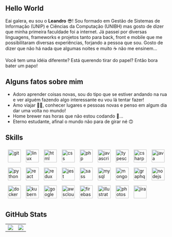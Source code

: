 ## Hello World

Eai galera, eu sou o **Leandro** 😎! Sou formado em Gestão de Sistemas de Informação (UNIP) e Ciências da Computação (UNIBH) mas gosto de dizer que minha primeira faculdade foi a internet. Já passei por diversas linguagens, frameworks e projetos tanto para back, front e mobile que me possibilitaram diversas experiências, forjando a pessoa que sou. Gosto de dizer que não há nada que algumas noites e muito ☕ não me ensinem...

Você tem uma idéia diferente? Está querendo tirar do papel? Então bora bater um papo!

## Alguns fatos sobre mim

- Adoro aprender coisas novas, sou do tipo que se estiver andando na rua e ver alguém fazendo algo interessante eu vou lá tentar fazer!
- Amo viajar 🧑‍✈️, conhecer lugares e pessoas novas e penso em algum dia dar uma volta no mundo!
- Home brewer nas horas que não estou codando 🍺...
- Eterno estudante, afinal o mundo não para de girar né 🙃

## Skills

<div style="display: flex; flex-wrap: wrap;">
  <!-- basic --->
  <img alt="git" style="width: 40px; height: 40px; margin: 8px;" src="https://cdn.jsdelivr.net/gh/devicons/devicon/icons/git/git-original.svg" />
  <img alt="linux" style="width: 40px; height: 40px; margin: 8px;" src="https://cdn.jsdelivr.net/gh/devicons/devicon/icons/linux/linux-original.svg" />
  <img alt="html" style="width: 40px; height: 40px; margin: 8px;" src="https://cdn.jsdelivr.net/gh/devicons/devicon/icons/html5/html5-plain-wordmark.svg" />
  <img alt="css" style="width: 40px; height: 40px; margin: 8px;" src="https://cdn.jsdelivr.net/gh/devicons/devicon/icons/css3/css3-plain-wordmark.svg" />
  <!-- languages --->
  <img alt="php" style="width: 40px; height: 40px; margin: 8px;" src="https://cdn.jsdelivr.net/gh/devicons/devicon/icons/php/php-original.svg" />
  <img alt="javascript" style="width: 40px; height: 40px; margin: 8px;" src="https://cdn.jsdelivr.net/gh/devicons/devicon/icons/javascript/javascript-original.svg" />
  <img alt="typescript" style="width: 40px; height: 40px; margin: 8px;" src="https://cdn.jsdelivr.net/gh/devicons/devicon/icons/typescript/typescript-original.svg" />
  <img alt="csharp" style="width: 40px; height: 40px; margin: 8px;" src="https://cdn.jsdelivr.net/gh/devicons/devicon/icons/csharp/csharp-original.svg" />
  <img alt="java" style="width: 40px; height: 40px; margin: 8px;" src="https://cdn.jsdelivr.net/gh/devicons/devicon/icons/java/java-original.svg" />
  <img alt="python" style="width: 40px; height: 40px; margin: 8px;" src="https://cdn.jsdelivr.net/gh/devicons/devicon/icons/python/python-original.svg" />
  <!-- frontend --->
  <img alt="react" style="width: 40px; height: 40px; margin: 8px;" src="https://cdn.jsdelivr.net/gh/devicons/devicon/icons/react/react-original-wordmark.svg" />
  <img alt="redux" style="width: 40px; height: 40px; margin: 8px;" src="https://cdn.jsdelivr.net/gh/devicons/devicon/icons/redux/redux-original.svg" />
  <img alt="jest" style="width: 40px; height: 40px; margin: 8px;" src="https://cdn.jsdelivr.net/gh/devicons/devicon/icons/jest/jest-plain.svg" />
  <img alt="sass" style="width: 40px; height: 40px; margin: 8px;" src="https://cdn.jsdelivr.net/gh/devicons/devicon/icons/sass/sass-original.svg" />
  <!-- backend --->
  <img alt="mysql" style="width: 40px; height: 40px; margin: 8px;" src="https://cdn.jsdelivr.net/gh/devicons/devicon/icons/mysql/mysql-original-wordmark.svg" />
  <img alt="mongodb" style="width: 40px; height: 40px; margin: 8px;" src="https://cdn.jsdelivr.net/gh/devicons/devicon/icons/mongodb/mongodb-plain-wordmark.svg" />
  <img alt="graphql" style="width: 40px; height: 40px; margin: 8px;" src="https://cdn.jsdelivr.net/gh/devicons/devicon/icons/graphql/graphql-plain.svg" />
  <img alt="nodejs" style="width: 40px; height: 40px; margin: 8px;" src="https://cdn.jsdelivr.net/gh/devicons/devicon/icons/nodejs/nodejs-original.svg">
  <!-- shared --->
  <img alt="docker" style="width: 40px; height: 40px; margin: 8px;" src="https://cdn.jsdelivr.net/gh/devicons/devicon/icons/docker/docker-original.svg" />
  <img alt="kubernetes" style="width: 40px; height: 40px; margin: 8px;" src="https://cdn.jsdelivr.net/gh/devicons/devicon/icons/kubernetes/kubernetes-plain.svg" />
  <img alt="googlecloud" style="width: 40px; height: 40px; margin: 8px;" src="https://cdn.jsdelivr.net/gh/devicons/devicon/icons/googlecloud/googlecloud-original.svg" />
  <img alt="awscloud" style="width: 40px; height: 40px; margin: 8px;" src="https://img.icons8.com/color/344/amazon-web-services.png" />
  <img alt="firebase" style="width: 40px; height: 40px; margin: 8px;" src="https://cdn.jsdelivr.net/gh/devicons/devicon/icons/firebase/firebase-plain.svg" />
  <!-- shared --->
  <img alt="illustrator" style="width: 40px; height: 40px; margin: 8px;" src="https://cdn.jsdelivr.net/gh/devicons/devicon/icons/illustrator/illustrator-plain.svg" />
  <img alt="photoshop" style="width: 40px; height: 40px; margin: 8px;" src="https://cdn.jsdelivr.net/gh/devicons/devicon/icons/photoshop/photoshop-plain.svg" />
  <img alt="jira" style="width: 40px; height: 40px; margin: 8px;" src="https://cdn.jsdelivr.net/gh/devicons/devicon/icons/jira/jira-original.svg" />
</div>

## GitHub Stats

<table cellspacing="0" cellpadding="0" style="border: 0px">
  <tr>
    <td>
      <a href="https://github.com/anuraghazra/github-readme-stats" rel="noopener noreferrer" target="_blank">
        <img align="center" src="https://github-readme-stats.vercel.app/api?username=leandroluk&show_icons=true" />
      </a>
    </td>
    <td>
      <a href="https://github.com/anuraghazra/github-readme-stats" rel="noopener noreferrer" target="_blank" target="_blank">
        <img align="center" src="https://github-readme-stats.vercel.app/api/top-langs/?username=leandroluk&layout=compact" />
      </a>
    </td>
  </tr>
</table>
